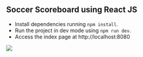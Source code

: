 ## Soccer Scoreboard using React JS

- Install dependencies running ```npm install```.
- Run the project in dev mode using ```npm run dev```.
- Access the index page at http://localhost:8080

![](http://g.recordit.co/s57syHmp8W.gif)
